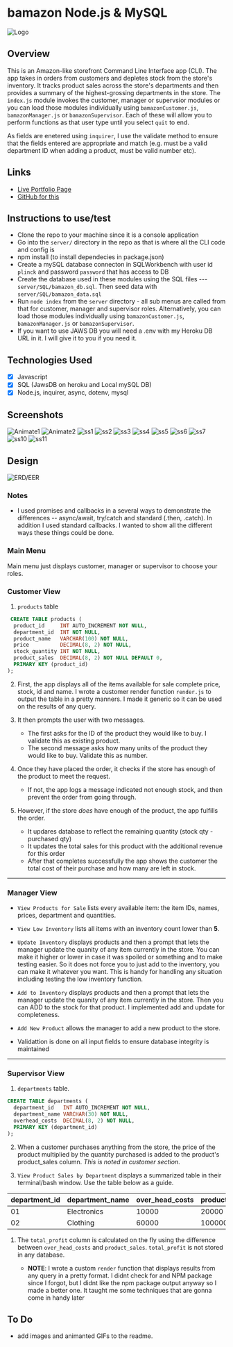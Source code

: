 # bamazon Node.js & MySQL
![Logo](server/images/bamazon275x200.png)

## Overview

This is an Amazon-like storefront Command Line Interface app (CLI). The app takes in orders from customers and depletes stock from the store's inventory. It tracks product sales across the store's departments and then provides a summary of the highest-grossing departments in the store.  The `index.js` module invokes the customer, manager or supervsior modules or you can load those modules individually using `bamazonCustomer.js`, `bamazonManager.js` or `bamazonSupervisor`.  Each of these will allow you to perform functions as that user type until you select `quit` to end.

As fields are enetered using `inquirer`, I use the validate method to ensure that the fields entered are appropriate and match (e.g. must be a valid department ID when adding a product, must be valid number etc).

## Links
* [Live Portfolio Page](https://plinck.github.io/My-Portfolio/)
* [GitHub for this](https://github.com/plinck/bamazon)


## Instructions to use/test

- Clone the repo to your machine since it is a console application
- Go into the `server/` directory in the repo as that is where all the CLI code and config is
- npm install (to install dependecies in package.json)
- Create a mySQL database connecton in SQLWorkbench with user id `plinck` and password `password` that has access to DB
- Create the database used in these modules using the SQL files --- `server/SQL/bamazon_db.sql`. Then seed data with `server/SQL/bamazon_data.sql`
- Run `node index` from the `server` directory - all sub menus are called from that for customer, manager and supervisor roles.  Alternatively, you can load those modules individually using `bamazonCustomer.js`, `bamazonManager.js` or `bamazonSupervisor`.
- If you want to use JAWS DB you will need a .env with my Heroku DB URL in it.  I will give it to you if you need it.

## Technologies Used

- [x] Javascript
- [x] SQL (JawsDB on heroku and Local mySQL DB)
- [x] Node.js, inquirer, async, dotenv, mysql

## Screenshots
![Animate1](images/animate1.gif)
![Animate2](images/animate2.gif)
![ss1](images/ss1.png)
![ss2](images/ss2.png)
![ss3](images/ss3.png)
![ss4](images/ss4.png)
![ss5](images/ss5.png)
![ss6](images/ss6.png)
![ss7](images/ss7.png)
![ss10](images/ss10.png)
![ss11](images/ss11.png)

## Design
![ERD/EER](server/images/ERD.png)

### Notes

- I used promises and callbacks in a several ways to demonstrate the differences -- async/await, try/catch and standard (.then, .catch). In addition I used standard callbacks.  I wanted to show all the different ways these things could be done.  

### Main Menu

Main menu just displays customer, manager or supervisor to choose your roles.  

### Customer View

1. `products` table

  ```sql
   CREATE TABLE products (
    product_id     INT AUTO_INCREMENT NOT NULL,
    department_id  INT NOT NULL,
    product_name   VARCHAR(100) NOT NULL,
    price          DECIMAL(8, 2) NOT NULL,
    stock_quantity INT NOT NULL,
    product_sales  DECIMAL(8, 2) NOT NULL DEFAULT 0,
    PRIMARY KEY (product_id)
  );
  ```

2. First, the app displays all of the items available for sale complete price, stock, id and name.  I wrote a customer render function `render.js` to output the table in a pretty manners.  I made it generic so it can be used on the results of any query.

3. It then prompts the user with two messages.
   - The first asks for the ID of the product they would like to buy.  I validate this as existing product.
   - The second message asks how many units of the product they would like to buy.  Validate this as number.

4. Once they have placed the order, it checks if the store has enough of the product to meet the request.
   - If not, the app logs a message indicated not enough stock, and then prevent the order from going through.

5. However, if the store _does_ have enough of the product, the app fulfills the order.
   - It updares database to reflect the remaining quantity (stock qty - purchased qty)
   - It updates the total sales for this product with the additional revenue for this order
   - After that completes successfully the app shows the customer the total cost of their purchase and how many are left in stock.

- - -

### Manager View

* `View Products for Sale` lists every available item: the item IDs, names, prices, department and quantities.

* `View Low Inventory` lists all items with an inventory count lower than **5**.

* `Update Inventory` displays products and then a prompt that lets the manager update the quanity of any item currently in the store.  You can make it higher or lower in case it was spoiled or something and to make testing easier.   So it does not force you to just add to the inventory, you can make it whatever you want.  This is handy for handling any situation including testing the low inventory function. 

* `Add to Inventory` displays products and then a prompt that lets the manager update the quanity of any item currently in the store.  Then you can ADD to the stock for that product.  I implemented add and update for completeness.


* `Add New Product` allows the manager to add a new product to the store.
  
* Validattion is done on all input fields to ensure database integrity is maintained

- - -

### Supervisor View

1. `departments` table.
  ```sql
  CREATE TABLE departments (
    department_id   INT AUTO_INCREMENT NOT NULL,
    department_name VARCHAR(30) NOT NULL,
    overhead_costs  DECIMAL(8, 2) NOT NULL,
    PRIMARY KEY (department_id)
  );
  ```

2. When a customer purchases anything from the store, the price of the product multiplied by the quantity purchased is added to the product's product_sales column.  _This is noted in customer section_.

3. `View Product Sales by Department` displays a summarized table in their terminal/bash window. Use the table below as a guide.

| department_id | department_name | over_head_costs | product_sales | total_profit |
| ------------- | --------------- | --------------- | ------------- | ------------ |
| 01            | Electronics     | 10000           | 20000         | 10000        |
| 02            | Clothing        | 60000           | 100000        | 40000        |

1. The `total_profit` column is calculated on the fly using the difference between `over_head_costs` and `product_sales`. `total_profit` is not stored in any database.

   * **NOTE**: I wrote a custom `render` function that displays results from any query in a pretty format.  I didnt check for and NPM package since I forgot, but I didnt like the npm package output anyway so I made a better one.  It taught me some techniques that are gonna come in handy later

## To Do

- add images and animanted GIFs to the readme.